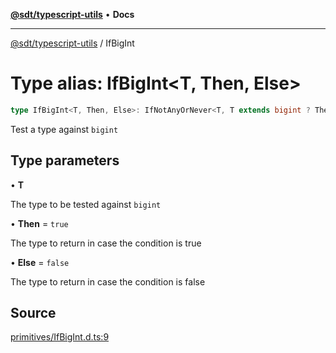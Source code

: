 [**@sdt/typescript-utils**](../README.md) • **Docs**

***

[@sdt/typescript-utils](../globals.md) / IfBigInt

# Type alias: IfBigInt\<T, Then, Else\>

```ts
type IfBigInt<T, Then, Else>: IfNotAnyOrNever<T, T extends bigint ? Then : Else, Else>;
```

Test a type against `bigint`

## Type parameters

• **T**

The type to be tested against `bigint`

• **Then** = `true`

The type to return in case the condition is true

• **Else** = `false`

The type to return in case the condition is false

## Source

[primitives/IfBigInt.d.ts:9](https://github.com/sylvaindethier/typescript-utils/blob/da053667786f5d5e5c1616510ec7f7cc66f058b4/types/primitives/IfBigInt.d.ts#L9)
